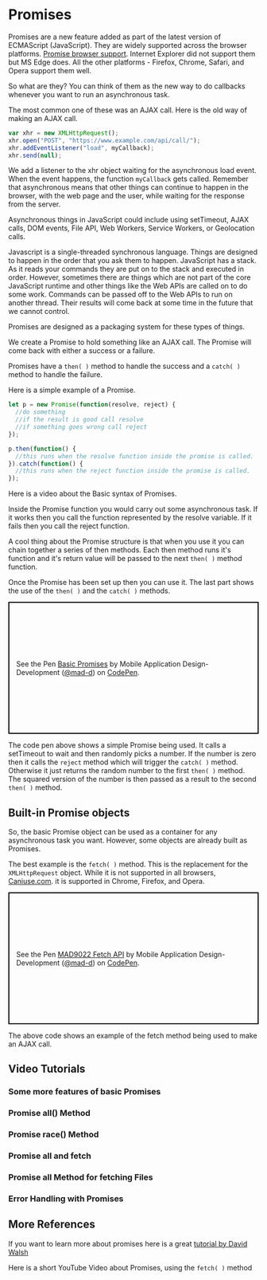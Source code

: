 # Promises

Promises are a new feature added as part of the latest version of ECMAScript (JavaScript). They are widely supported across the browser platforms. [Promise browser support](http://caniuse.com/#search=promises). Internet Explorer did not support them but MS Edge does. All the other platforms - Firefox, Chrome, Safari, and Opera support them well.

So what are they? You can think of them as the new way to do callbacks whenever you want to run an asynchronous task.

The most common one of these was an AJAX call. Here is the old way of making an AJAX call.

```js
var xhr = new XMLHttpRequest();
xhr.open("POST", "https://www.example.com/api/call/");
xhr.addEventListener("load", myCallback);
xhr.send(null);
```

We add a listener to the xhr object waiting for the asynchronous load event. When the event happens, the function `myCallback` gets called. Remember that asynchronous means that other things can continue to happen in the browser, with the web page and the user, while waiting for the response from the server.

Asynchronous things in JavaScript could include using setTimeout, AJAX calls, DOM events, File API, Web Workers, Service Workers, or Geolocation calls.

Javascript is a single-threaded synchronous language. Things are designed to happen in the order that you ask them to happen. JavaScript has a stack. As it reads your commands they are put on to the stack and executed in order. However, sometimes there are things which are not part of the core JavaScript runtime and other things like the Web APIs are called on to do some work. Commands can be passed off to the Web APIs to run on another thread. Their results will come back at some time in the future that we cannot control.

Promises are designed as a packaging system for these types of things.

We create a Promise to hold something like an AJAX call. The Promise will come back with either a success or a failure.

Promises have a `then( )` method to handle the success and a `catch( )` method to handle the failure.

Here is a simple example of a Promise.

```js
let p = new Promise(function(resolve, reject) {
  //do something
  //if the result is good call resolve
  //if something goes wrong call reject
});

p.then(function() {
  //this runs when the resolve function inside the promise is called.
}).catch(function() {
  //this runs when the reject function inside the promise is called.
});
```

Here is a video about the Basic syntax of Promises.

<YouTube
    title="Basic syntax of Promises"
    url="https://www.youtube.com/embed/SmPouEFKOBg"
/>

Inside the Promise function you would carry out some asynchronous task. If it works then you call the function represented by the resolve variable. If it fails then you call the reject function.

A cool thing about the Promise structure is that when you use it you can chain together a series of then methods. Each then method runs it's function and it's return value will be passed to the next `then( )` method function.

Once the Promise has been set up then you can use it. The last part shows the use of the `then( )` and the `catch( )` methods.

<p class="codepen" data-height="265" data-theme-id="0" data-default-tab="js,result" data-user="mad-d" data-slug-hash="BKGoEG" style="height: 265px; box-sizing: border-box; display: flex; align-items: center; justify-content: center; border: 2px solid black; margin: 1em 0; padding: 1em;" data-pen-title="Basic Promises">
  <span>See the Pen <a href="https://codepen.io/mad-d/pen/BKGoEG/">
  Basic Promises</a> by Mobile Application Design-Development (<a href="https://codepen.io/mad-d">@mad-d</a>)
  on <a href="https://codepen.io">CodePen</a>.</span>
</p>
<script async src="https://static.codepen.io/assets/embed/ei.js"></script>

The code pen above shows a simple Promise being used. It calls a setTimeout to wait and then randomly picks a number. If the number is zero then it calls the `reject` method which will trigger the `catch( )` method. Otherwise it just returns the random number to the first `then( )` method. The squared version of the number is then passed as a result to the second `then( )` method.

## Built-in Promise objects

So, the basic Promise object can be used as a container for any asynchronous task you want. However, some objects are already built as Promises.

The best example is the `fetch( )` method. This is the replacement for the `XMLHttpRequest` object. While it is not supported in all browsers, [Caniuse.com](http://caniuse.com/#search=fetch). it is supported in Chrome, Firefox, and Opera.

<p class="codepen" data-height="265" data-theme-id="0" data-default-tab="js,result" data-user="mad-d" data-slug-hash="oxgLRK" style="height: 265px; box-sizing: border-box; display: flex; align-items: center; justify-content: center; border: 2px solid black; margin: 1em 0; padding: 1em;" data-pen-title="MAD9022 Fetch API">
  <span>See the Pen <a href="https://codepen.io/mad-d/pen/oxgLRK/">
  MAD9022 Fetch API</a> by Mobile Application Design-Development (<a href="https://codepen.io/mad-d">@mad-d</a>)
  on <a href="https://codepen.io">CodePen</a>.</span>
</p>
<script async src="https://static.codepen.io/assets/embed/ei.js"></script>

The above code shows an example of the fetch method being used to make an AJAX call.

## Video Tutorials

### Some more features of basic Promises

<YouTube
    title="more features of Promises"
    url="https://www.youtube.com/embed/nB-aLKE76pY"
/>

### Promise all() Method

<YouTube
    title="Promise all method"
    url="https://www.youtube.com/embed/1cFl7WQDYYo"
/>

### Promise race() Method

<YouTube
    title="Promise race method"
    url="https://www.youtube.com/embed/1cFl7WQDYYo"
/>

### Promise all and fetch

<YouTube
    title="Promise all and fetch"
    url="https://www.youtube.com/embed/HTA7pEDGZEU"
/>

### Promise all Method for fetching Files

<YouTube
    title="Promise all for fetching files"
    url="https://www.youtube.com/embed?v=K6fFv_D99CE"
/>

### Error Handling with Promises

<YouTube
    title="Error handling in promises"
    url="https://www.youtube.com/embed/LzlGL3k3p04"
/>

## More References

If you want to learn more about promises here is a great [tutorial by David Walsh](https://davidwalsh.name/promises)

Here is a short YouTube Video about Promises, using the `fetch( )` method

<YouTube
    title="Promises in Fetch"
    url="https://www.youtube.com/embed/g90irqWEqd8"
/>

<YouTube
    title="Fun Fun Function Promises"
    url="https://www.youtube.com/embed/2d7s3spWAzo"
/>
